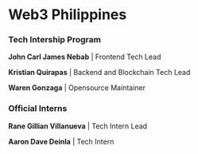 # Web3 Philippines
### Tech Intership Program

**John Carl James Nebab** | Frontend Tech Lead

**Kristian Quirapas** | Backend and Blockchain Tech Lead

**Waren Gonzaga** | Opensource Maintainer

### Official Interns

**Rane Gillian Villanueva** | Tech Intern Lead

**Aaron Dave Deinla** | Tech Intern

<!-- Follow this format for PRs -->
<!-- **Mark Cabale** | Tech Intern -->

